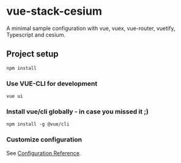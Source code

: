 # vue-stack-cesium
A minimal sample configuration with vue, vuex, vue-router, vuetify, Typescript and cesium.

## Project setup
```
npm install
```

### Use VUE-CLI for development
```
vue ui
```

### Install vue/cli globally - in case you missed it ;)
```
npm install -g @vue/cli
```

### Customize configuration
See [Configuration Reference](https://cli.vuejs.org/config/).
